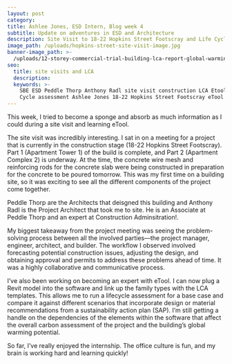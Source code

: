 ```yaml
---
layout: post
category:
title: Ashlee Jones, ESD Intern, Blog week 4
subtitle: Update on adventures in ESD and Architecture
description: Site Visit to 18-22 Hopkins Street Footscray and Life Cycle Assessments
image_path: /uploads/hopkins-street-site-visit-image.jpg
banner-image_path: >-
  /uploads/12-storey-commercial-trial-building-lca-report-global-warming-reference-images.png
seo:
  title: site visits and LCA
  description:
  keywords: >-
    SBE ESD Peddle Thorp Anthony Radl site visit construction LCA Etool Life
    Cycle assessment Ashlee Jones 18-22 Hopkins Street Footscray eTool
---
```

This week, I tried to become a sponge and absorb as much information as I could during a site visit and learning eTool.

The site visit was incredibly interesting. I sat in on a meeting for a project that is currently in the construction stage (18-22 Hopkins Street Footscray). Part 1 (Apartment Tower 1) of the build is complete, and Part 2 (Apartment Complex 2) is underway. At the time, the concrete wire mesh and reinforcing rods for the concrete slab were being constructed in preparation for the concrete to be poured tomorrow. This was my first time on a building site, so it was exciting to see all the different components of the project come together.

Peddle Thorp are the Architects that deisgned this building and Anthony Radl is the Project Architect that took me to site.  He is an Associate at Peddle Thorp and an expert at Construction  Adminsitration!.

My biggest takeaway from the project meeting was seeing the problem-solving process between all the involved parties—the project manager, engineer, architect, and builder. The workflow I observed involved forecasting potential construction issues, adjusting the design, and obtaining approval and permits to address these problems ahead of time. It was a highly collaborative and communicative process.

I’ve also been working on becoming an expert with eTool. I can now plug a Revit model into the software and link up the family types with the LCA templates. This allows me to run a lifecycle assessment for a base case and compare it against different scenarios that incorporate design or material recommendations from a sustainability action plan (SAP). I’m still getting a handle on the dependencies of the elements within the software that affect the overall carbon assessment of the project and the building’s global warming potential.

So far, I’ve really enjoyed the internship. The office culture is fun, and my brain is working hard and learning quickly!